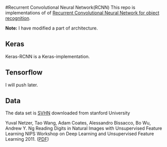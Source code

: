 #Recurrent Convolutional Neural Network(RCNN)
This repo is implementations of of [Recurrent Convolutional Neural Network for object recognition](http://www.cv-foundation.org/openaccess/content_cvpr_2015/app/2B_004.pdf). 

**Note:** I have modified a part of architecture.

## Keras
Keras-RCNN is a Keras-implementation.

## Tensorflow
I will push later.

## Data
The data set is [SVHN](http://ufldl.stanford.edu/housenumbers) downloaded from stanford University

Yuval Netzer, Tao Wang, Adam Coates, Alessandro Bissacco, Bo Wu, Andrew Y. Ng Reading Digits in Natural Images with Unsupervised Feature Learning NIPS Workshop on Deep Learning and Unsupervised Feature Learning 2011. ([PDF](http://ufldl.stanford.edu/housenumbers/nips2011_housenumbers.pdf))